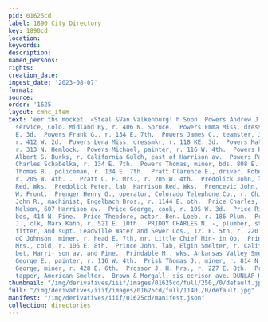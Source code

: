 ```yaml
---
pid: 01625cd
label: 1890 City Directory
key: 1890cd
location: 
keywords: 
description: 
named_persons: 
rights: 
creation_date: 
ingest_date: '2023-08-07'
format: 
source: 
order: '1625'
layout: cmhc_item
text: 'eer ths mocket, «Steal &Van Valkenburg! h Soon  Powers Andrew J., supt, water
  service, Colo. Midland Ry, r. 406 N. Spruce.  Powers Emma Miss, dressmkr, r. 118
  E. 3d.  Powers Frank G., r. 134 E. 7th.  Powers James C., teamster, J. W. Ten Eyck,
  r. 412 W. 2d.  Powers Lena Miss, dressmkr, r. 118 KE. 3d.  Powers Matthew, teamster,
  r. 313 N. Hemlock.  Powers Michael, painter, r. 116 W. 4th.  Powers Patrick, teamster,
  Albert S. Burks, r. California Gulch, east of Harrison av.  Powers Patrick M., clk,
  Charles Schabelka, r. 134 E. 7th.  Powers Thomas, miner, bds. 808 E. 6th.  Powers
  Thomas B., policeman, r. 134 E. 7th.  Pratt Clarence E., driver, Robert Hahnewald,
  r. 205 W. 4th. .  Pratt C. E. Mrs., r. 205 W. 4th.  Predolick John, lab, Harrison
  Red. Wks.  Predolick Peter, lab, Harrison Red. Wks.  Prencevic John, lab, r. 227
  W. Front.  Prenger Henry G., operator, Colorado Telephone Co., r. Chi- cago Blk.  Preston
  John R., machinist, Engelbach Bros., r. 1144 E. oth.  Price Charles, asst, James
  Nelson, 607 Harrison av.  Price George, cook, r. 105 W. 3d.  Price Richard, miner,
  bds, 414 N. Pine.  Price Theodore, actor, Ben. Loeb, r. 186 Plum.  Prichard Owen
  J., clk, Marx Kahn, r. 521 E. 10th.  PRIDDY CHARLES N. -, plumber, steam and gas
  fitter, and supt. Leadville Water and Sewer Cos., 121 E. 5th, r. 220 W. 8th.  Prd
  oO Johnson, miner, r. head E. 7th, nr. Little Chief Min- in Oo.  Prince” Henrietta
  Mrs., cold, r. 106 E. 8th.  Prince John, lab, Elgin Smelter, r. California Gulch,
  bet. Harri- son av. and Pine.  Prindable M., wks, Arkansas Valley Smelter.  Prindle
  George E., painter, r. 116 W. 4th.  Prisk Thomas J., miner, r. 814 N. Alder.  Pritchard
  George, miner, r. 428 E. 6th.  Prossor J. H. Mrs., r. 227 E. 8th.  Prouty Louis,
  tapper, American Smelter.  Brown & Morgall, sis ecrison ave. DUNLAP HATS    '
thumbnail: "/img/derivatives/iiif/images/01625cd/full/250,/0/default.jpg"
full: "/img/derivatives/iiif/images/01625cd/full/1140,/0/default.jpg"
manifest: "/img/derivatives/iiif/01625cd/manifest.json"
collection: directories
---
```

